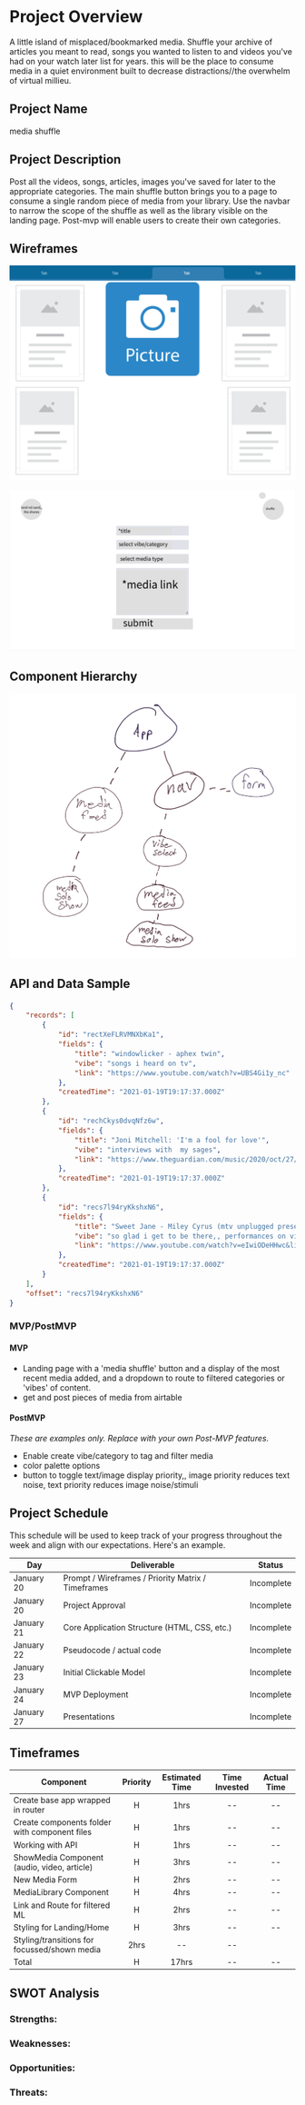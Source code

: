 # Project Overview

  A little island of misplaced/bookmarked media. Shuffle your archive of articles you meant to read, songs you wanted to listen to and videos you've had on your watch later list for years.
  this will be the place to consume media in a quiet environment built to decrease distractions//the overwhelm of virtual millieu.

## Project Name

  media shuffle

## Project Description

Post all the videos, songs, articles, images you've saved for later to the appropriate categories. The main shuffle button brings you to a page to consume a single random piece of media from your library. Use the navbar to narrow the scope of the shuffle as well as the library visible on the landing page.
  Post-mvp will enable users to create their own categories.

## Wireframes

![this one ](./assets/wf1.PNG)

![the other one](./assets/wf2.PNG)


## Component Hierarchy

![thata one](./assets/PNG%20image.png)

## API and Data Sample

```json
{
    "records": [
        {
            "id": "rectXeFLRVMNXbKa1",
            "fields": {
                "title": "windowlicker - aphex twin",
                "vibe": "songs i heard on tv",
                "link": "https://www.youtube.com/watch?v=UBS4Gi1y_nc"
            },
            "createdTime": "2021-01-19T19:17:37.000Z"
        },
        {
            "id": "rechCkys0dvqNfz6w",
            "fields": {
                "title": "Joni Mitchell: 'I'm a fool for love'",
                "vibe": "interviews with  my sages",
                "link": "https://www.theguardian.com/music/2020/oct/27/joni-mitchell-interview-archives-early-years-cameron-crowe?utm_source=pocket-newtab"
            },
            "createdTime": "2021-01-19T19:17:37.000Z"
        },
        {
            "id": "recs7l94ryKkshxN6",
            "fields": {
                "title": "Sweet Jane - Miley Cyrus (mtv unplugged presents backyard sessions)",
                "vibe": "so glad i get to be there,, performances on video",
                "link": "https://www.youtube.com/watch?v=eIwiODeHHwc&list=WL&index=3"
            },
            "createdTime": "2021-01-19T19:17:37.000Z"
        }
    ],
    "offset": "recs7l94ryKkshxN6"
}
```

### MVP/PostMVP 

#### MVP 
- Landing page with a 'media shuffle' button and a display of the most recent media added, and a dropdown to route to filtered categories or 'vibes' of content.
- get and post pieces of media from airtable

#### PostMVP  
*These are examples only. Replace with your own Post-MVP features.*

- Enable create vibe/category to tag and filter media
- color palette options
- button to toggle text/image display priority,, image priority reduces text noise, text priority reduces image noise/stimuli

## Project Schedule

This schedule will be used to keep track of your progress throughout the week and align with our expectations. Here's an example.

|  Day | Deliverable | Status
|---|---| ---|
|January 20| Prompt / Wireframes / Priority Matrix / Timeframes | Incomplete
|January 20| Project Approval | Incomplete
|January 21| Core Application Structure (HTML, CSS, etc.) | Incomplete
|January 22| Pseudocode / actual code | Incomplete
|January 23| Initial Clickable Model  | Incomplete
|January 24| MVP Deployment | Incomplete
|January 27| Presentations | Incomplete

## Timeframes

| Component | Priority | Estimated Time | Time Invested | Actual Time |
| --- | :---: |  :---: | :---: | :---: |
| Create base app wrapped in router | H | 1hrs| -- | -- |
| Create components folder with component files | H | 1hrs | -- | -- |
| Working with API | H | 1hrs| -- | -- |
|ShowMedia Component (audio, video, article) | H | 3hrs | -- | -- |
| New Media Form| H | 2hrs | -- | -- |
| MediaLibrary Component | H | 4hrs | -- | -- |
| Link and Route for filtered ML | H | 2hrs | --| -- |
| Styling for Landing/Home | H | 3hrs | -- | -- |
| Styling/transitions for focussed/shown media | 2hrs | -- | -- |
| Total | H | 17hrs| -- | -- |

## SWOT Analysis

### Strengths:

### Weaknesses:

### Opportunities:

### Threats:
